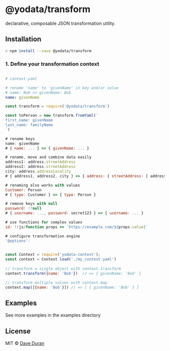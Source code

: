 # @yodata/transform

declarative, composable JSON transformation utility.

## Installation

```bash
> npm install --save @yodata/transform
```

### 1. Define your transformation context



```yaml

# context.yaml

# rename 'name' to 'givenName' in key and/or value
# name: Bob => givenName: Bob
name: givenName

```

```javascript
const transform = require('@yodata/transform')

const toPerson = new transform.fromYaml(`
first_name: givenName
last_name: familyName
`)

# rename keys 
name: givenName  
# { name: ... } => { givenName: ... }

# rename, move and combine data easily
address1: address.streetAddress       
address2: address.streetAddress  
city: address.addressLocality
# { address1, address2, city } => { address: { streetAddress: [ address1, address2 ], city: ... } 

# renaming also works with values
Customer: Person
# { type: Customer } => { type: Person }

# remove keys with null
password: !!null
# { username: ..., password: secret123 } => { username: ... }

# use functions for complex values
id: !!js/function props => `https://example.com/${props.value}`

# configure transformation engine
'@options': 
  

```

```js
const Context = require('yodata-context');
const context = Context.load('./my_context.yaml')
                   
// transform a single object with context.transform
context.transform({name: 'Bob'})  // => { givenName: 'Bob' }

// transform multiple values with context.map
context.map([{name: 'Bob'}]) // => [ { givenName: 'Bob' } ]

```

## Examples
See more examples in the examples directory

## License

MIT © [Dave Duran]()


[npm-image]: https://badge.fury.io/js/yodata-context.svg
[npm-url]: https://npmjs.org/package/yodata-context
[travis-image]: https://travis-ci.org/Yodata/yodata-context.svg?branch=master
[travis-url]: https://travis-ci.org/Yodata/yodata-context
[daviddm-image]: https://david-dm.org/Yodata/yodata-context.svg?theme=shields.io
[daviddm-url]: https://david-dm.org/Yodata/yodata-context
[coveralls-image]: https://coveralls.io/repos/Yodata/yodata-context/badge.svg
[coveralls-url]: https://coveralls.io/r/Yodata/yodata-context
